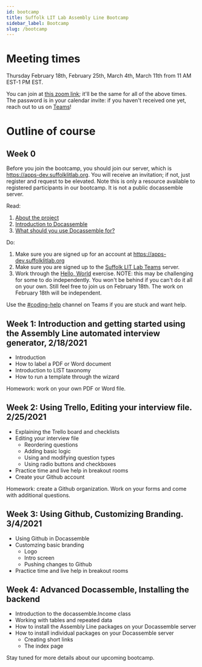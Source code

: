 ```yaml
---
id: bootcamp
title: Suffolk LIT Lab Assembly Line Bootcamp
sidebar_label: Bootcamp
slug: /bootcamp
---
```


# Meeting times

Thursday February 18th, February 25th, March 4th, March 11th from 11 AM EST-1 PM EST.

You can join at [this zoom link](https://suffolk.zoom.us/j/96015143827); it'll be the same for all of the above times.
The password is in your calendar invite: if you haven't received one yet, reach out to us on [Teams](https://teams.microsoft.com/l/channel/19%3a143ac652e7f1494aacda1f6793b21ccc%40thread.tacv2/bootcamp?groupId=eaa9bd9d-cf39-4686-8f30-e55aa9d98c75&tenantId=78733fa9-540e-4eb8-bf29-73c4eeb63412)!

# Outline of course

## Week 0

Before you join the bootcamp, you should join our server, which is 
https://apps-dev.suffolklitlab.org. You will receive an invitation; if not,
just register and request to be elevated. Note this is only a resource available
to registered participants in our bootcamp. It is not a public docassemble server.

Read:

1. [About the project](https://suffolklitlab.org/docassemble-AssemblyLine-documentation/docs/)
1. [Introduction to Docassemble](https://suffolklitlab.org/legal-tech-class/docs/introduction-to-docassemble)
1. [What should you use Docassemble for?](https://suffolklitlab.org/legal-tech-class/docs/practical-guide-docassemble/practical-guide-docassemble)

Do:

1. Make sure you are signed up for an account at https://apps-dev.suffolklitlab.org
1. Make sure you are signed up to the [Suffolk LIT Lab Teams](https://teams.microsoft.com/l/channel/19%3a143ac652e7f1494aacda1f6793b21ccc%40thread.tacv2/bootcamp?groupId=eaa9bd9d-cf39-4686-8f30-e55aa9d98c75&tenantId=78733fa9-540e-4eb8-bf29-73c4eeb63412) server.
1. Work through the [Hello, World](https://suffolklitlab.org/legal-tech-class/docs/classes/docacon-2020/hello-world) exercise. NOTE: this may be challenging for some to do independently. You won't be behind if you can't do it all on your own. Still feel free to join us on February 18th. The work on February 18th will be independent.

Use the [#coding-help](https://teams.microsoft.com/l/channel/19%3ae16e9e9701a5445ea4035b5cb776a4cc%40thread.tacv2/coding-help?groupId=eaa9bd9d-cf39-4686-8f30-e55aa9d98c75&tenantId=78733fa9-540e-4eb8-bf29-73c4eeb63412) channel on Teams if you are stuck and want help.

## Week 1: Introduction and getting started using the Assembly Line automated interview generator, 2/18/2021

* Introduction
* How to label a PDF or Word document
* Introduction to LIST taxonomy
* How to run a template through the wizard

Homework: work on your own PDF or Word file.

## Week 2: Using Trello, Editing your interview file. 2/25/2021

* Explaining the Trello board and checklists
* Editing your interview file
    * Reordering questions
    * Adding basic logic
    * Using and modifying question types
    * Using radio buttons and checkboxes
* Practice time and live help in breakout rooms
* Create your Github account

Homework: create a Github organization. Work on your forms and come with
additional questions.

## Week 3: Using Github, Customizing Branding. 3/4/2021

* Using Github in Docassemble
* Customzing basic branding
    * Logo
    * Intro screen
    * Pushing changes to Github
* Practice time and live help in breakout rooms


## Week 4: Advanced Docassemble, Installing the backend

* Introduction to the docassemble.Income class
* Working with tables and repeated data
* How to install the Assembly Line packages on your Docassemble server
* How to install individual packages on your Docassemble server
    * Creating short links
    * The index page


Stay tuned for more details about our upcoming bootcamp.
